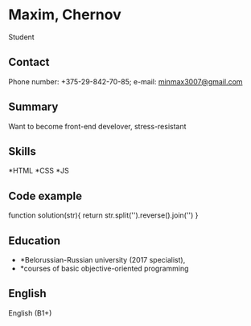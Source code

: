 # Maxim, Chernov

Student

## Contact

Phone number: +375-29-842-70-85;
e-mail: minmax3007@gmail.com

## Summary

Want to become front-end develover, stress-resistant

## Skills

*HTML
*CSS
*JS

## Code example

function solution(str){ return str.split('').reverse().join('') }

## Education

* *Belorussian-Russian university (2017 specialist),
* *courses of basic objective-oriented programming

## English

English (B1+)
